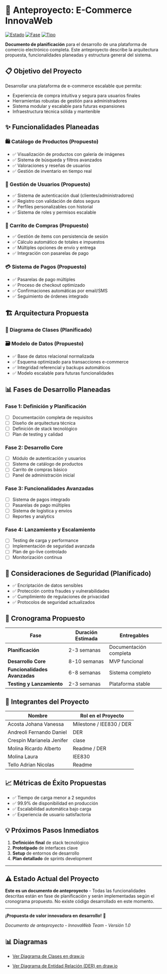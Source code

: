 # 🛒 Anteproyecto: E-Commerce InnovaWeb

[![Estado](https://img.shields.io/badge/Estado-Anteproyecto%20Planeación-blue)]()
[![Fase](https://img.shields.io/badge/Fase-Documentación%20Inicial-lightgrey)]()
[![Tipo](https://img.shields.io/badge/Tipo-Propuesta%20Técnica-orange)]()

**Documento de planificación** para el desarrollo de una plataforma de comercio electrónico completa. Este anteproyecto describe la arquitectura propuesta, funcionalidades planeadas y estructura general del sistema.

## 📋 Objetivo del Proyecto

Desarrollar una plataforma de e-commerce escalable que permita:
- Experiencia de compra intuitiva y segura para usuarios finales
- Herramientas robustas de gestión para administradores
- Sistema modular y escalable para futuras expansiones
- Infraestructura técnica sólida y mantenible

## ✨ Funcionalidades Planeadas

### 🛍️ Catálogo de Productos (Propuesto)
- ✅ Visualización de productos con galería de imágenes
- ✅ Sistema de búsqueda y filtros avanzados
- ✅ Valoraciones y reseñas de usuarios
- ✅ Gestión de inventario en tiempo real

### 👥 Gestión de Usuarios (Propuesto)
- ✅ Sistema de autenticación dual (clientes/administradores)
- ✅ Registro con validación de datos segura
- ✅ Perfiles personalizables con historial
- ✅ Sistema de roles y permisos escalable

### 🛒 Carrito de Compras (Propuesto)
- ✅ Gestión de items con persistencia de sesión
- ✅ Cálculo automático de totales e impuestos
- ✅ Múltiples opciones de envío y entrega
- ✅ Integración con pasarelas de pago

### 💳 Sistema de Pagos (Propuesto)
- ✅ Pasarelas de pago múltiples
- ✅ Proceso de checkout optimizado
- ✅ Confirmaciones automáticas por email/SMS
- ✅ Seguimiento de órdenes integrado

## 🏗️ Arquitectura Propuesta

### 🧩 Diagrama de Clases (Planificado)

### 🗃️ Modelo de Datos (Propuesto)
- ✅ Base de datos relacional normalizada
- ✅ Esquema optimizado para transacciones e-commerce
- ✅ Integridad referencial y backups automáticos
- ✅ Modelo escalable para futuras funcionalidades

## 📊 Fases de Desarrollo Planeadas

### Fase 1: Definición y Planificación
- [ ] Documentación completa de requisitos
- [ ] Diseño de arquitectura técnica
- [ ] Definición de stack tecnológico
- [ ] Plan de testing y calidad

### Fase 2: Desarrollo Core
- [ ] Módulo de autenticación y usuarios
- [ ] Sistema de catálogo de productos
- [ ] Carrito de compras básico
- [ ] Panel de administración inicial

### Fase 3: Funcionalidades Avanzadas
- [ ] Sistema de pagos integrado
- [ ] Pasarelas de pago múltiples
- [ ] Sistema de logística y envíos
- [ ] Reportes y analytics

### Fase 4: Lanzamiento y Escalamiento
- [ ] Testing de carga y performance
- [ ] Implementación de seguridad avanzada
- [ ] Plan de go-live controlado
- [ ] Monitorización continua

## 🔐 Consideraciones de Seguridad (Planificado)

- ✅ Encriptación de datos sensibles
- ✅ Protección contra fraudes y vulnerabilidades
- ✅ Cumplimiento de regulaciones de privacidad
- ✅ Protocolos de seguridad actualizados

## 📅 Cronograma Propuesto

| Fase | Duración Estimada | Entregables |
|------|-------------------|-------------|
| **Planificación** | 2-3 semanas | Documentación completa |
| **Desarrollo Core** | 8-10 semanas | MVP funcional |
| **Funcionalidades Avanzadas** | 6-8 semanas | Sistema completo |
| **Testing y Lanzamiento** | 2-3 semanas | Plataforma stable |

## 👥 Integrantes del Proyecto

| Nombre | Rol en el Proyecto |
|--------|---------------------|
| Acosta Johana Vanessa | Milestone / IEE830 / DER |
| Andreoli Fernando Daniel | DER |
| Crespin Marianela Jenifer | clase |
| Molina Ricardo Alberto | Readme / DER |
| Molina Laura | IEE830 |
| Tello Adrian Nicolas | Readme |

## 📈 Métricas de Éxito Propuestas

- ✅ Tiempo de carga menor a 2 segundos
- ✅ 99.9% de disponibilidad en producción
- ✅ Escalabilidad automática bajo carga
- ✅ Experiencia de usuario satisfactoria

## 💡 Próximos Pasos Inmediatos

1. **Definición final** de stack tecnológico
2. **Prototipado** de interfaces clave
3. **Setup** de entornos de desarrollo
4. **Plan detallado** de sprints development

---

## ⚠️ Estado Actual del Proyecto

**Este es un documento de anteproyecto** - Todas las funcionalidades descritas están en fase de planificación y serán implementadas según el cronograma propuesto. No existe código desarrollado en este momento.

---

**¡Propuesta de valor innovadora en desarrollo!** 🎉

*Documento de anteproyecto - InnovaWeb Team - Versión 1.0*

## 📊 Diagramas

- [Ver Diagrama de Clases en draw.io](https://viewer.diagrams.net/?tags=%7B%7D&lightbox=1&highlight=0000ff&edit=_blank&layers=1&nav=1&title=Modelo%20Ecommerce&dark=auto#R%3Cmxfile%3E%3Cdiagram%20id%3D%22h450xz6p0p0FzPw1LnfT%22%20name%3D%22P%C3%A1gina-1%22%3E7Z1vb9u6FYc%2FjYFtQAJRsiX5ZeO09w5IgaDp3XZfDYzE2Fxl0aDlJumnH2WTtmUeO7JJKsrGpmhtSnZEPjpH5%2Fz4bxBN5i%2B%2FcbyYfWU5KQZhkL8MottBGKI0CsR%2FdcnrpiRF0aZgymkuT9oVPNBfRBbKz01XNCfLxokVY0VFF83CjJUlyapGGeacPTdPe2JF87cu8JRoBQ8ZLvTSf9K8mslahMmu%2FHdCpzP1m1E83hyZY3WyrMlyhnP2vFcUfR5EE85YtXk1f5mQom481S6bz305cnR7YZyUVZsPhJsP%2FMTFStbtj%2BUKc8rk5VWvqs7LZzovcCne3TyxsnqQR5B4jws6LcXrTPxSwkXBT8IrKprrkzxQsYUozWa0yO%2FwK1vVl7ascPZDvbuZMU5%2Fia%2FFhfxOcZhXknw4vk7R%2Fk%2FS%2BMRD%2FU3itECUcrIUn7lX9UcHRV%2FxS%2BPEO7ysZEHGigIvlvRxXa26ZI75lJY3rKrYXBbpzStbvK4xedkrks39G2FzUvFXcYo8OhoONx9R9%2F7m3fPuPgojaQ2zvXsoimJ5%2F8p7d7r95h1e8UIShmlHGu0rKiqyPuGQt6hOtebA2Q8yYQUTYG9LtrkBaFEcFKl7oCBP1dE7YLnAGS2nd%2Btzboe7km%2ByonURE599KtZGMaN5TsqaFqtwhXdoFkxc97ohRjfir7jHJ8H1aDASFz4R79Huvfhbn86rCStFXTBdgyOC%2BzOp2QNIw9ZIJULlzt5kGJgjHOoIRbVEE4rCks0fOfEkLycZd0hydIIkmWNaeJCXg0zH3YGMT4Bc4OXymXHvXg1YItQhzOQETM68TZpwHHbIMdU55rgiFZ2TOuIn2Qz%2FO%2BNENCsrPVQDqEmHUMcaqYKuCWxIqVwMXYRpLhq8IDsu32tst1dIYxfp7CKAU4EfSXHPlrSqb7Holm%2FOPeD3FqLmPUjLGeHUErowaIkuNSenMvc9exyENwUTCdZf%2FurtzwAiSrqzP4SOUBRJvMdohHHYJUZd9REYxcXei2ajhSdpRDKJOySpKzqCJM6qlUDwC3ugFoBGQZdAdX3nUz6nJa1rlwskPZJlo%2BH1aLj3Mxp8XFUWjaUcI6EnIyg2SnToaGwjOhr5wPZ4YLu1idYmOwrbwbOBTld%2FhAeeijqKxhEOmLN8lVVs6X2wEVFQmAWIRiMLSHUNaB%2Bp7CDzRM2IjocdEtXVoE3A%2B43U1SSepRlLFLZ8WlqBOYZgZnj%2BSDH%2FxgpP05RmHHVHM9SFoUlB64i1V6FudI2GYTpK1L%2FxB451Y8VX8h6q8HOfdwzwDocWMpxQ15CuJpiL4I%2BJ0ky98varGj1ozVclrID5QjjVeUY0dSnp6k4kq4MwLur63JOc5gJnPN3ULpiJg8JucLE5svSkDUjHgDLhjHSkofI5qgG7MRAyQews5KjAoKFaJZxyMsX8UyG9r4%2BajHiiAFDwnRmjPnhIEOVEqb61a%2FU8zXgOUYc8QRVJXOzv6nHpaZrRTAC5wRlNUEDKyX8w%2FwcWTNaDTjxQI6Bhp%2B5W14%2BUsKtBfM8sFV2jxp8PnKQi1SG%2BfbzGgD%2BGuuHC1EbIpItMfqg8YLdpa64qOW1JUZ1nNN1B15b8YHmLLOOwQ5aAbLRlmZNlxunCj%2BU0BDqGhF9XQAHlKCcZneP6rAUXL70MaAIThVAPmyuaR6eWifxFhB0epAHIUdsBSDZAnppgluGKTOt01PM04Zm2Hetpg6cfWnRKtj0b3nYsQQeD5iNQFdqN7nyoXavXEcx4hl06V1AYYo8VKQm%2FpcsFK%2BkjLWiOc4%2FVDOuoSx%2Bry0OTI%2F3Y76kOhR9YDkpRUw5KILNVX9tQg%2BKhBcCAGrTfy%2F33isy3xLdd3VSU%2Bv7tHfTofLEIEBggyOo8o4UVALFol49WrDYqz%2FJyljGQjTpjiXzQezzoPZ%2FduKWztRDzDnVZaDdWQXW6%2BODICCcKurRFcIoaKeiclp6oLaJRSwu1QhQeTrRNSye4rHwKY840BpQGZ0zBAUWirbNVgfn3OvrxOI1whgEwhckZTng8kWjH2jz9cD8LODvNTXTdSA2s9vqCnVUZD%2BZEgPqCCpus6wtDYLUiP9pEo7o1AyMBAaJoxUgBkWi3oJ%2BwFMBcPUszAcEVy5EXg5yyhAQFZyxPjhyinGT1uKHP5U8%2F3sSIKYKWMnYGNdRYeYXPBB60wAIEz4LEN3pj0aLP62elz08MgXZpjaAiNK17tTH%2FUpPl2PM04gnKB854HlGDyowUfnqZHZ5dpiYjXQ66x1OvHlhTD0aHk1USYCS1WirKunww0uUhLx%2FoWLdWYCQfQBSt2Ci0YvU25ZwLq%2FDpiQlLSD5wxvKUFCS%2BjeUM9L%2Bep5mE4IpnfGoimZf2jFmC0oEzmH5w0Anp4AJ4kHQAwbMgHagZh83EZMFZRpYiMRE%2B1aclhjC7tERQCBIXS59Ei3sdyAZQUDdwBvSUDjRhc2Goj1jkj56pGdMu85JY14ImR6cBvqeAEF%2BnH1hC2D5Ft8sPhZDgB65AboMysImZlxA0rFtjaC8hAPOQIIrqPCOIpzYv8%2BtdGLOE1pByxhKQg%2Fx6F5aBItTSx1ohOtZY%2BbzTBB60ZRIEz0LemYDbl8mJu36PB0tAR8A61K6sMdFHBTVmcfrA1tbMXTWSdudzgZVvA2BqtpXANtEVo6vd2n3B4tgyfv%2B%2Fhpu0R3wqxoXm2tuw26MLDWVy2pFHaYASDHFdoQSWGtr1eC5Xj36crSlOOMB1xdMvNXQiwL0AHhjgullqKAEnjKn5fw%2FSFn2AawYUDHBdWaMuBtUBbg%2FnjX3s%2BBYFagf0kwGuWmfIfoALCEU%2BwD1puOdPI4MWk4Lmetqw26MrT%2FsA1wJKKMB1hTI9OYtss8TtHyWt6u0kPVQDqGCY64yqHz90Ksw9Hx4U5kLwLIS5qa4G%2BTDXujVCYa4za9T1oN0eK70Kc%2F%2BXtpBMGxEvtD612lPS%2Bv6RKaAa%2BXj3lAVvTcRoB0kIqI29dVJ9fNHVdgfYIDuyF6ynecbMh5bmaYXm0XFEi1VZrWCv7GGeMe0B0BacwTw1nigT31f61MWUJ%2BrU16Y%2BdTmeulwAr61rtZG66LpQvY5mXssHfldBW0AheciVNY7BQUVqZVTP1BJTcKdIZ0z1YUUavGzFf5J8sJcifuJ83aSPRb1XUjNvRLEq%2BELrX7tuYlLm6jMSMXmh1b%2FUUfH6z%2Fr1dbI%2BV9RhfUg0unz75%2BCNVHDJVjyT1ytrIC5hStRZ0kxIPiUnGXBS4Ir%2BJI0vhxp4%2FVFRJ%2Fy6d4K8k3bffM82waQEH6nrUHmLVFx3sDbfuEO3vbR2NCG5qEuaqEFzHB3gTG3xVHMN3plnqva1dsVTF4vkntlnYFWIjpvgNQr3uCErNhjo0JRu%2Bs7Q4rgJLZY%2B0Bo0XfDRFfi6De7qeFGpYodx5A3Ofkw5W5X54eOy1gGlcYZ7z0oVbcIPSx3auP2DSR69ktVojaf1Q0iXVP7WQYsdiS4epfZopc2cNZmuW1SUlLrwZOQX0rQLv6AWM35nvzBW26C78gu6OtFLv9B%2Beqdzv6APFemixS7wC2e3mbMm07PuTFTTumtoxHlxvO8aUMMxXKOkrW9QfqAR6PXDNwzTg0kBgZwlYMs5oEBPrrt4Bp7tHdT99f7eAQV67trTsOHsRnPXZnqGSMusWL06dA%2FJaNCIHERzXBI6qPShj%2B4haIYODtyDngn2MXjY3V998A96ItZP%2F3BBq7lrND0Xk8sVWXUQm%2FTBZmYBuQc10KMz99Bo5nNNXE%2Fp%2Bmni7SfKujfx98mpLjHxs1vNXaPpadWivqqSZJb1A%2BtGHgIpgpLzPoaR6%2FlZP428%2FQZTzo0c6alRX4387FZz12h6cjQly3pkQncP8ji5yMhVJ1kPA%2F3DDjz7gT7SE7ReOojt%2FdUHB6EnRz0N9M9vNXeNpmdHGZsvVsJJrMclixZo7ydyiueszL%2FPaDk46EAeDpodyKjrmAGSFdVc2A8RMyA9JctJhYtivYxzQPQBqh2Aavb0x6GrFC7pR6cxQmPnnl%2FP%2F5YMWgLP6HG9nsYB21dTtw%2FittjUEKcePq%2B3sjo8QOPN8x1Q1jPWPur8u7uxD8%2F3j9IPeEGruWs0PdOckWyGz362v%2BlUmo%2BCA7W%2F6VTCyMip9GPU1zBpTiezPeoLhe%2FTF3hytC10s%2FeoL3A7JbAfadNJH%2FFevYHiLWes2r8vOV7MvrK8bpHP%2FwU%3D%3C%2Fdiagram%3E%3C%2Fmxfile%3E)


- [Ver Diagrama de Entidad Relación (DER) en draw.io](https://viewer.diagrams.net/index.html?tags=%7B%7D&lightbox=1&highlight=0000ff&edit=_blank&layers=1&nav=1&title=ERD_con_relaciones.drawio&dark=auto#R%3Cmxfile%3E%3Cdiagram%20name%3D%22ERD%22%20id%3D%220%22%3E3Zldc6IwFIZ%2FDTPdi91BsGovqVrX2W7t%2BLF76USImGlImBC03V%2B%2FQaISCTW7Y9Xam8I5JyG85yE5iZbbjl57DMSLnzSA2HLs4NVyO5bj1Ny6I%2F5llrfc0nRauSFkKJBBO8MI%2FYHSaEtrigKYKIGcUsxRrBp9Sgj0uWIDjNGVGjanWH1qDEJYMox8gMvW3yjgi9zacpo7%2B3eIwsXmybXGXe6JwCZYvkmyAAFdFUxu13LbjFKeX0WvbYgz8Ta65O0eKrzbgTFIuEmDyWjiDfuDUd5uCXAqX9FyGlj0cD8TF2F2sYvMHaLPrW8bzLInSaN4hGPfPP%2F4ovUSGs0Y1LpgBFA2xptJRdsYJMmKskDrZBRr7XPoL8DUZxD4iBJtSCoIiugU0xDpA4DP0ZLKzPG3DQ4iiXF2yQRrgISZ%2BX61QByOYuBnjpX4DIRtwSMs7mrrUaYkgFkS7GxsCOM2xZSt%2B3MDAFtzX9gTzugLLHgafgvO5mvF9%2FMsU7%2BEjMPXgknmvQdpBDl7EyHSW5cIvqm3qx3QtZa0LYow30ojkB9RuO15x5m4kKjpsXseDjqT9tiEu0LoR4Mn5hSfobiSj1gkGFGtK%2BHUf9F6fMBhSBkC%2BrFGYq4g05Tpod0AZ8DzNTJpDmXj9ghQdjv9jhGSm8CjAJkmKWCITvOoh4ooTjnQMwITLtYQPdBIpD%2FDYwrJsoJcg3kxDxEspgCjP1fMW92YN%2FcIvHW6Y%2B%2FxsTs15q7U4Cj8xTBAwSH8YkaD1OeHwnxAOAqAfmXOp89pShDPgNfPo%2BlMkn6NfDWM%2BXKOsMi2vXG3Nxj2PQO0irEnXWavIs3O3f%2FVUs0jzCJtbzjsjwcmKZaB7%2BfXYFEymRKq5wNlTQkZDNer11VyYF6%2F2Ecg4Zf3OBh67f7gqWvwxavRJ2QiTokoJPaLDcmLeGtSWh2uuOAtzRwnXSGevZ5RvZuHna7aiCjh%2BvpAvCIVzWMQ6v3vFMOcAZKAvBxG%2BgolRyzv%2FCrxMi9AjlHg1mzbLtElBmxbXcdqNay7zPVUkhqSwMsO6cTdDGfbapFWEjwgvBG2oHFJPXv99556CU2ZLx%2BlHn%2BJiSeEXLMZhIFyHlgpt%2F3Nrit6f90cljCIgdjKq%2BeHOm1l388UiWHv%2BtlrQefzRIx0PxfbEZmmp3bZ6VGSUMyOdut0MEvGSfgHwJ2Sgk8FBetnV1A9aLtMDd3LpnB%2FH6VME6q%2BZ5GvftnyVc%2BxytblLNLdftqv9%2FzaNT4rduV90ln0a35a9i5EwNZBAGtnFbCqeCnsuj5cN3G7%2BzE5rxF3P8m73b8%3D%3C%2Fdiagram%3E%3C%2Fmxfile%3E#%7B%22pageId%22%3A%220%22%7D)

